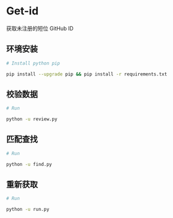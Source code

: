 # Get-id
获取未注册的短位 GitHub ID 

## 环境安装
```bash
# Install python pip

pip install --upgrade pip && pip install -r requirements.txt
```

## 校验数据
```bash 
# Run

python -u review.py
```
## 匹配查找
```bash 
# Run

python -u find.py
```

## 重新获取
```bash
# Run

python -u run.py
```
